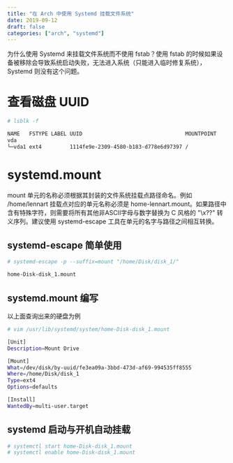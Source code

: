 ```yaml
---
title: "在 Arch 中使用 Systemd 挂载文件系统"
date: 2019-09-12
draft: false
categories: ["arch", "systemd"]
---
```


为什么使用 Systemd 来挂载文件系统而不使用 fstab？使用 fstab 的时候如果设备被移除会导致系统启动失败，无法进入系统（只能进入临时修复系统），Systemd 则没有这个问题。
<!--more-->

# 查看磁盘 UUID
```bash
# lsblk -f

NAME   FSTYPE LABEL UUID                                 MOUNTPOINT
vda
└─vda1 ext4         1114fe9e-2309-4580-b183-d778e6d97397 /
```

# systemd.mount
mount 单元的名称必须根据其封装的文件系统挂载点路径命名。例如 /home/lennart 挂载点对应的单元名称必须是 home-lennart.mount。如果路径中含有特殊字符，则需要将所有其他非ASCII字母与数字替换为 C 风格的 "\x??" 转义序列。建议使用 systemd-escape 工具在单元的名字与路径之间相互转换。
## systemd-escape 简单使用

``` bash
# systemd-escape -p --suffix=mount "/home/Disk/disk_1/"

home-Disk-disk_1.mount
```

## systemd.mount 编写
以上面查询出来的硬盘为例

```bash
# vim /usr/lib/systemd/system/home-Disk-disk_1.mount

[Unit]
Description=Mount Drive

[Mount]
What=/dev/disk/by-uuid/fe3ea09a-3bbd-473d-af69-994535ff8555
Where=/home/Disk/disk_1
Type=ext4
Options=defaults

[Install]
WantedBy=multi-user.target

```
## systemd 启动与开机自动挂载
``` bash
# systemctl start home-Disk-disk_1.mount
# systemctl enable home-Disk-disk_1.mount
```
